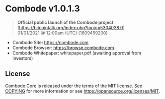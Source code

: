 Combode v1.0.1.3
===============================

> **Official public launch of the Combode project**  
> (https://bitcointalk.org/index.php?topic=5304038.0)  
> 01/01/2021 @ 12:00am (UTC) (1609459200)  

- Combode Site: https://combode.com
- Combode Browser: https://browse.combode.com
- Combode Whitepaper: whitepaper.pdf (awaiting approval from investors)

License
-------

Combode Core is released under the terms of the MIT license. See [COPYING](COPYING) for more
information or see https://opensource.org/licenses/MIT.
